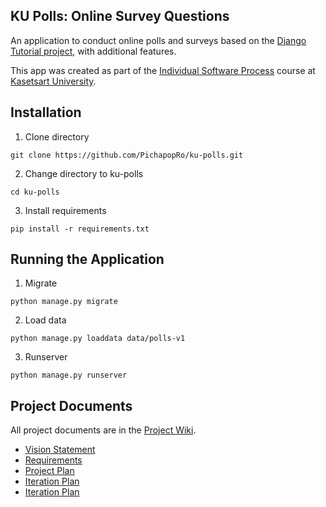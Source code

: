 ## KU Polls: Online Survey Questions 

An application to conduct online polls and surveys based
on the [Django Tutorial project](https://docs.djangoproject.com/en/5.1/intro/tutorial01/), with
additional features.

This app was created as part of the [Individual Software Process](
https://cpske.github.io/ISP) course at [Kasetsart University](https://www.ku.ac.th).

## Installation

1. Clone directory
```
git clone https://github.com/PichapopRo/ku-polls.git 
```
2. Change directory to ku-polls
```
cd ku-polls
```
3. Install requirements
```
pip install -r requirements.txt
```


## Running the Application
1. Migrate
```
python manage.py migrate
```
2. Load data
```
python manage.py loaddata data/polls-v1
```
3. Runserver
```
python manage.py runserver
```

## Project Documents

All project documents are in the [Project Wiki](../../wiki/Home).

- [Vision Statement](../../wiki/Vision%20Statement)
- [Requirements](../../wiki/Requirements)
- [Project Plan](../../wiki/Project%20Plan)
- [Iteration Plan](../../wiki/Iteration-1-Plan)
- [Iteration Plan](../../wiki/iteration-2-Plan)
